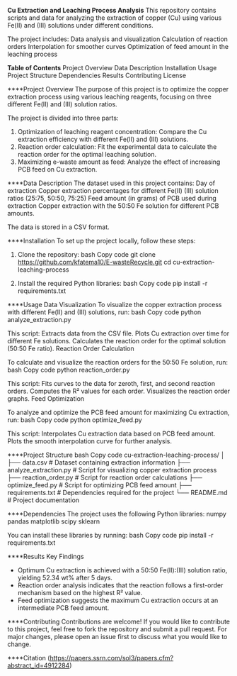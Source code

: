 **Cu Extraction and Leaching Process Analysis**
This repository contains scripts and data for analyzing the extraction of copper (Cu) using various Fe(II) and (III) solutions under different conditions. 

The project includes:
  Data analysis and visualization
  Calculation of reaction orders
  Interpolation for smoother curves
  Optimization of feed amount in the leaching process

**Table of Contents**
  Project Overview
  Data Description
  Installation
  Usage
  Project Structure
  Dependencies
  Results
  Contributing
  License

****Project Overview
The purpose of this project is to optimize the copper extraction process using various leaching reagents, focusing on three different Fe(II) and (III) solution ratios. 

The project is divided into three parts:
  1. Optimization of leaching reagent concentration:
    Compare the Cu extraction efficiency with different Fe(II) and (III) solutions.
  2. Reaction order calculation: 
    Fit the experimental data to calculate the reaction order for the optimal leaching solution.
  3. Maximizing e-waste amount as feed: 
    Analyze the effect of increasing PCB feed on Cu extraction.

****Data Description
The dataset used in this project contains:
  Day of extraction
  Copper extraction percentages for different Fe(II)
  (III) solution ratios (25:75, 50:50, 75:25)
  Feed amount (in grams) of PCB used during extraction
  Copper extraction with the 50:50 Fe solution for different PCB amounts.

The data is stored in a CSV format.

****Installation
To set up the project locally, follow these steps:
1. Clone the repository:
  bash
  Copy code
  git clone https://github.com/kfatema10/E-wasteRecycle.git
  cd cu-extraction-leaching-process

2. Install the required Python libraries:
  bash
  Copy code
  pip install -r requirements.txt

****Usage
Data Visualization
To visualize the copper extraction process with different Fe(II) and (III) solutions, run:
  bash
  Copy code
  python analyze_extraction.py

This script:
  Extracts data from the CSV file.
  Plots Cu extraction over time for different Fe solutions.
  Calculates the reaction order for the optimal solution (50:50 Fe ratio).
  Reaction Order Calculation

To calculate and visualize the reaction orders for the 50:50 Fe solution, run:
  bash
  Copy code
  python reaction_order.py

This script:
  Fits curves to the data for zeroth, first, and second reaction orders.
  Computes the R² values for each order.
  Visualizes the reaction order graphs.
  Feed Optimization

To analyze and optimize the PCB feed amount for maximizing Cu extraction, run:
  bash
  Copy code
  python optimize_feed.py
  
This script:
  Interpolates Cu extraction data based on PCB feed amount.
  Plots the smooth interpolation curve for further analysis.

****Project Structure
bash
Copy code
cu-extraction-leaching-process/
│
├── data.csv                   # Dataset containing extraction information
├── analyze_extraction.py      # Script for visualizing copper extraction process
├── reaction_order.py          # Script for reaction order calculations
├── optimize_feed.py           # Script for optimizing PCB feed amount
├── requirements.txt           # Dependencies required for the project
└── README.md                  # Project documentation

****Dependencies
The project uses the following Python libraries:
  numpy
  pandas
  matplotlib
  scipy
  sklearn

You can install these libraries by running:
  bash
  Copy code
  pip install -r requirements.txt

****Results
  Key Findings
  - Optimum Cu extraction is achieved with a 50:50 Fe(II):(III) solution ratio, yielding 52.34 wt% after 5 days.
  - Reaction order analysis indicates that the reaction follows a first-order mechanism based on the highest R² value.
  - Feed optimization suggests the maximum Cu extraction occurs at an intermediate PCB feed amount.

****Contributing
Contributions are welcome! If you would like to contribute to this project, feel free to fork the repository and submit a pull request. For major changes, please open an issue first to discuss what you would like to change.

****Citation
(https://papers.ssrn.com/sol3/papers.cfm?abstract_id=4912284) 
